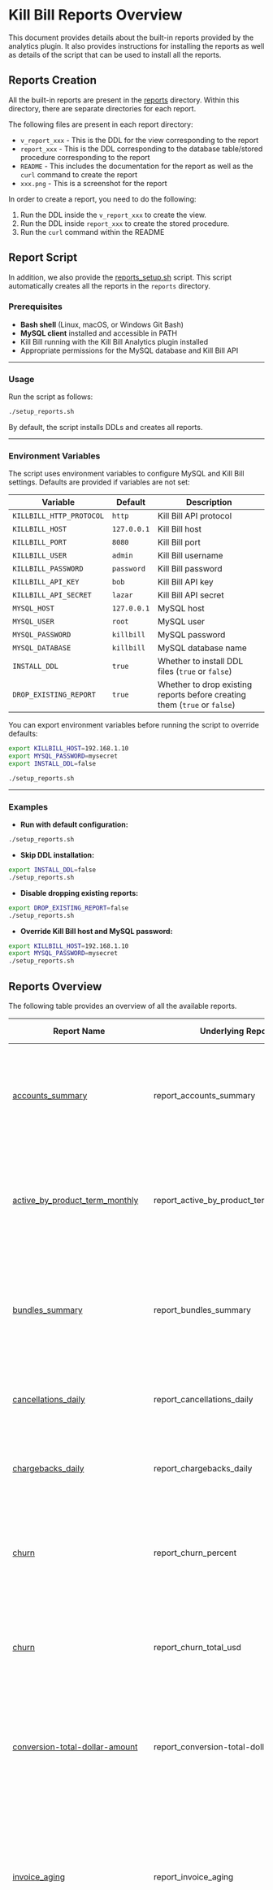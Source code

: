 # Kill Bill Reports Overview

This document provides details about the built-in reports provided by the analytics plugin. It also provides instructions for installing the reports as well as details of the script that can be used to install all the reports.

## Reports Creation

All the built-in reports are present in the [reports](https://github.com/killbill/killbill-analytics-plugin/reports) directory. Within this directory, there are separate directories for each report. 

The following files are present in each report directory:

* `v_report_xxx` - This is the DDL for the view corresponding to the report
* `report_xxx` - This is the DDL corresponding to the database table/stored procedure corresponding to the report
* `README` - This includes the documentation for the report as well as the `curl` command to create the report
* `xxx.png` - This is a screenshot for the report

In order to create a report, you need to do the following:

1. Run the DDL inside the `v_report_xxx` to create the view.
2. Run the DDL inside `report_xxx` to create the stored procedure.
3. Run the `curl` command within the README


## Report Script

In addition, we also provide the [reports_setup.sh](reports_setup.sh) script. This script automatically creates all the reports in the `reports` directory. 

### Prerequisites

- **Bash shell** (Linux, macOS, or Windows Git Bash)
- **MySQL client** installed and accessible in PATH
- Kill Bill running with the Kill Bill Analytics plugin installed
- Appropriate permissions for the MySQL database and Kill Bill API

---

### Usage

Run the script as follows:

```bash
./setup_reports.sh
```

By default, the script installs DDLs and creates all reports.

---

### Environment Variables

The script uses environment variables to configure MySQL and Kill Bill settings. Defaults are provided if variables are not set:

| Variable                 | Default                  | Description                                                               |
|--------------------------|--------------------------|---------------------------------------------------------------------------|
| `KILLBILL_HTTP_PROTOCOL` | `http`                   | Kill Bill API protocol                                                    |
| `KILLBILL_HOST`          | `127.0.0.1`              | Kill Bill host                                                            |
| `KILLBILL_PORT`          | `8080`                   | Kill Bill port                                                            |
| `KILLBILL_USER`          | `admin`                  | Kill Bill username                                                        |
| `KILLBILL_PASSWORD`      | `password`               | Kill Bill password                                                        |
| `KILLBILL_API_KEY`       | `bob`                    | Kill Bill API key                                                         |
| `KILLBILL_API_SECRET`    | `lazar`                  | Kill Bill API secret                                                      |
| `MYSQL_HOST`             | `127.0.0.1`              | MySQL host                                                                |
| `MYSQL_USER`             | `root`                   | MySQL user                                                                |
| `MYSQL_PASSWORD`         | `killbill`               | MySQL password                                                            |
| `MYSQL_DATABASE`         | `killbill`               | MySQL database name                                                       |
| `INSTALL_DDL`            | `true`                   | Whether to install DDL files (`true` or `false`)                          |
| `DROP_EXISTING_REPORT`   | `true`                   | Whether to drop existing reports before creating them (`true` or `false`) |

You can export environment variables before running the script to override defaults:

```bash
export KILLBILL_HOST=192.168.1.10
export MYSQL_PASSWORD=mysecret
export INSTALL_DDL=false

./setup_reports.sh
```

---

### Examples

- **Run with default configuration:**

```bash
./setup_reports.sh
```

- **Skip DDL installation:**

```bash
export INSTALL_DDL=false
./setup_reports.sh
```

- **Disable dropping existing reports:**

```bash
export DROP_EXISTING_REPORT=false
./setup_reports.sh
```

- **Override Kill Bill host and MySQL password:**

```bash
export KILLBILL_HOST=192.168.1.10
export MYSQL_PASSWORD=mysecret
./setup_reports.sh
```

## Reports Overview

The following table provides an overview of all the available reports.

| Report Name                                                                          | Underlying Report Table               | Report Description                                                                                                                                                               |
|--------------------------------------------------------------------------------------|---------------------------------------|----------------------------------------------------------------------------------------------------------------------------------------------------------------------------------|
| [accounts_summary](accounts_summary/README.md)                                       | report_accounts_summary               | Provides an account summary. Provides details like account balance, account status, currency, etc.                                                                               |
| [active_by_product_term_monthly](active_by_product_term_monthly/README.md)           | report_active_by_product_term_monthly | Compute (at the end of each month) the total number of active subscriptions per product and billing period.                                                                      |
| [bundles_summary](bundles_summary/README.md)                                         | report_bundles_summary                | Provides a subscription bundle summary. Provides details like CTD, plan name, price, for the base subscription in a bundle.                                                      |
| [cancellations_daily](cancellations_daily/README.md)                                 | report_cancellations_daily            | Compute the total number of cancellations per day per phase.                                                                                                                     |
| [chargebacks_daily](chargebacks_daily/README.md)                                     | report_chargebacks_daily              | Compute the total value (in the reference currency) of chargebacks per day per currency.                                                                                         |
| [churn](churn/README.md)                                                             | report_churn_percent              | Shows the churn percentage for monthly and annual subscriptions on a per-tenant, per-month basis.                                                                                |
| [churn](churn/README.md)                                                             | report_churn_total_usd              | Shows the total churned revenue for monthly and annual subscriptions on a per-tenant, per-month basis.                                                                           |
| [conversion-total-dollar-amount](conversion-total-dollar-amount/README.md)           | report_conversion-total-dollar-amount | Compute (monthly) the total revenue from subscriptions converting out of trial, grouped by tenant and billing period.                                                            |
| [invoice_aging](invoice_aging/README.md)                                             | report_invoice_aging                  | This report lists all customer invoice aging with remaining balances, breaking them into standard aging buckets and converting amounts to USD for easy comparison.               |
| [invoice_aging_no_payment](invoice_aging_no_payment/README.md)                       | report_invoice_aging_no_payment       | This report lists all customer invoices with no payments recorded, categorizing outstanding amounts into standard aging buckets and converting balances into USD for comparison. 
| [invoice_credits_daily](invoice_credits_daily/README.md)                             | report_invoice_credits_daily          | Total of invoice credits per tenant, per currency and per day.                                                                                                                   |
| [invoice_credits_monthly](invoice_credits_monthly/README.md)                         | report_invoice_credits_monthly        | Report of all invoice credits from the previous month, showing amounts in both original currency and USD equivalents.                                                            |
| [invoice_item_adjustments_daily](invoice_item_adjustments_daily/README.md)           | report_invoice_item_adjustments_daily                | Total of  invoice item adjustments per tenant, per currency and per day.                                                                                                         |
| [invoice_item_adjustments_monthly](invoice_item_adjustments_monthly/README.md)       | report_invoice_item_adjustments_monthly                | Report of all invoice item adjustments from the previous month, showing amounts in both original currency and USD equivalents.                                                   |
| [invoice_items_monthly](invoice_items_monthly/README.md)                             | report_invoice_items_monthly                | Report of all invoice items from the previous month, showing amounts in both original currency and USD equivalents.                                                              |
| [invoices_balance_daily](invoices_balance_daily/README.md)                           | report_invoices_balance_daily                | Compute the total sum of invoices balance (in the reference currency) per invoice created day.                                                                                   
| [invoices_daily](invoices_daily/README.md)                                           | report_invoices_daily                | Compute the total invoice amount charged (in the reference currency) per day per currency.                                                                                       |
| [invoices_monthly](invoices_monthly/README.md)                                       | report_invoices_monthly                | Report of all invoices from the previous month, showing amounts in both original currency and USD equivalents.                                                                   |
| [mrr_daily](mrr_daily/README.md)                                                     | report_mrr_daily                | Computes the total active MRR (monthly recurring revenue), broken down both by product and as a tenant-wide total (ALL) for each tenant and each day.                            |
| [new_accounts_daily](new_accounts_daily/README.md)                                   | report_new_accounts_daily                | Compute the total amount of new accounts created per day for each tenant.                                                                                                        |
| [overdue-states-count-daily](overdue-states-count-daily/README.md)                   | report_overdue-states-count-daily                | Count of overdue states per tenant and per day.                                                                                                                                  |
| [payment_provider_conversions](payment_provider_conversions/README.md)                    | report_payment_provider_conversions               | Compare the total number of transactions and the number of successful transactions that have occurred in a recent 15 minutes period to the same metrics that occurred in the corresponding 15 minutes from 14 days ago.                                                                                                                      |
| [payment_provider_errors](payment_provider_errors/README.md)                         | report_payment_provider_errors               | Compute the top errors per provider and currency, per day.                                                                                                                       |
| [payment_provider_monitor](payment_provider_monitor/README.md)                       | report_payment_provider_monitor               | Compute the number of successful transactions that have occurred in the past hour, for each payment service provider that has had transactions within the last week.             |
| [payments_by_provider](payments_by_provider/README.md)                               | report_payments_by_provider               | Compute the number of payments by transaction state over different timeframes for each payment service provider (plugin).                                                        |
| [payments_by_provider](payments_by_provider/README.md)                               | report_payments_by_provider_last_24h_summary               | Compute the number of payments by transaction state over different timeframes for each payment service provider (plugin).                                                        |
| [payments_monthly](payments_monthly/README.md)                                       | report_payments_monthly               | Report of all payments from the previous month, showing amounts in both original currency and USD equivalents.                                                                   |
| [payments_summary](payments_summary/README.md)                                       | report_payments_summary                | Provides payment summary. Provides details like payment_id, amount, etc.                                                                                                         |
| [payments_total_daily](payments_total_daily/README.md)                               | report_payments_total_daily                | Compute the total value (in the reference currency) of payments per day per currency.                                                                                            |
| [refunds-monthly](refunds-monthly/README.md)                                         | report_refunds-monthly                | Report of all refunds from the previous month, showing amounts in both original currency and USD equivalents.                                                                    |
| [refunds_total_daily](refunds_total_daily/README.md)                                 | report_refunds_total_daily                | Compute the total value (in the reference currency) of refunds per day per currency for each tenant.                                                                             |
| [subscribers-vs-non-subscribers](subscribers-vs-non-subscribers/README.md)           | report_subscribers-vs-non-subscribers                | Compute the total number of active (i.e. with at least one active subscription) and non-active accounts per tenant.                                                              |
| [trial-starts-count-daily](trial-starts-count-daily/README.md)                       | report_trial-starts-count-daily                | Count of new trial subscriptions per tenant, per day and per product.                                                                                                            |
| [trial-to-no-trial-conversions_daily](trial-to-no-trial-conversions_daily/README.md) | report_trial-to-no-trial-conversions_daily                | Count of subscriptions converting from trial to non-trial per tenant per day.                                                                                                    |

